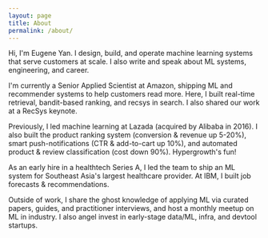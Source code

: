```yaml
---
layout: page
title: About
permalink: /about/
---
```


Hi, I'm Eugene Yan. I design, build, and operate machine learning systems that serve customers at scale. I also write and speak about ML systems, engineering, and career.

I'm currently a Senior Applied Scientist at Amazon, shipping ML and recommender systems to help customers read more. Here, I built real-time retrieval, bandit-based ranking, and recsys in search. I also shared our work at a RecSys keynote.

Previously, I led machine learning at Lazada (acquired by Alibaba in 2016). I also built the product ranking system (conversion & revenue up 5-20%), smart push-notifications (CTR & add-to-cart up 10%), and automated product & review classification (cost down 90%). Hypergrowth's fun!

As an early hire in a healthtech Series A, I led the team to ship an ML system for Southeast Asia's largest healthcare provider. At IBM, I built job forecasts & recommendations.

Outside of work, I share the ghost knowledge of applying ML via curated papers, guides, and practitioner interviews, and host a monthly meetup on ML in industry. I also angel invest in early-stage data/ML, infra, and devtool startups.
